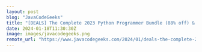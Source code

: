 ```yaml
---
layout: post
blog: "JavaCodeGeeks"
title: "[DEALS] The Complete 2023 Python Programmer Bundle (88% off) & Other Deals Up To 98% Off – Offers End Soon!"
date: 2024-01-18T11:30:30Z
image: images/javacodegeeks.png
remote_url: "https://www.javacodegeeks.com/2024/01/deals-the-complete-2023-python-programmer-bundle-88-off-other-deals-up-to-98-off-offers-end-soon.html"
---
```

